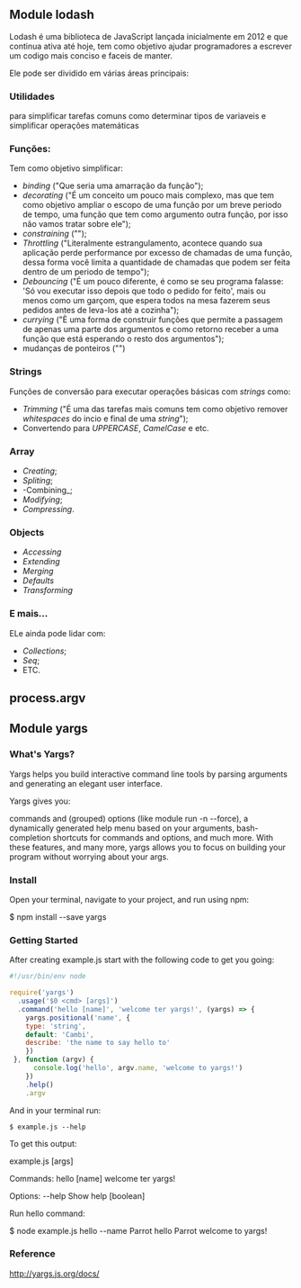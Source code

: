 ## Module lodash
Lodash é uma biblioteca de JavaScript lançada inicialmente em 2012 e que continua ativa até hoje, tem como objetivo ajudar programadores a escrever um codigo mais conciso e faceis de manter.

Ele pode ser dividido em várias áreas principais:
### Utilidades 
para simplificar tarefas comuns como determinar tipos de variaveis e simplificar operações matemáticas
### Funções: 
Tem como objetivo simplificar: 
- _binding_ ("Que seria uma amarração da função");
- _decorating_ ("É um conceito um pouco mais complexo, mas que tem como objetivo ampliar o escopo de uma função por um breve periodo de tempo, uma função que tem como argumento outra função, por isso não vamos tratar sobre ele");
- _constraining_ ("");
- _Throttling_ ("Literalmente estrangulamento, acontece quando sua aplicação perde performance por excesso de chamadas de uma função, dessa forma você limita a quantidade de chamadas que podem ser feita dentro de um periodo de tempo");
- _Debouncing_ ("É um pouco diferente, é como se seu programa falasse: 'Só vou executar isso depois que todo o pedido for feito', mais ou menos como um garçom, que espera todos na mesa fazerem seus pedidos antes de leva-los até a cozinha");
- _currying_ ("È uma forma de construir funções que permite a passagem de apenas uma parte dos argumentos e como retorno receber a uma função que está esperando o resto dos argumentos");
- mudanças de ponteiros ("")
### Strings
Funções de conversão para executar operações básicas com _strings_ como: 
- _Trimming_ ("É uma das tarefas mais comuns tem como objetivo remover _whitespaces_ do incio e final de uma _string_");
- Convertendo para _UPPERCASE_, _CamelCase_ e etc.

### Array
- _Creating_;
- _Spliting_;
- -Combining_;
- _Modifying_;
- _Compressing_.

### Objects
- _Accessing_
- _Extending_
- _Merging_
- _Defaults_
- _Transforming_

### E mais...
ELe ainda pode lidar com:
- _Collections_;
- _Seq_;
- ETC.

## process.argv


## Module yargs
### What's Yargs?
Yargs helps you build interactive command line tools by parsing arguments and generating an elegant user interface.

Yargs gives you:

commands and (grouped) options (like module run -n --force),
a dynamically generated help menu based on your arguments,
bash-completion shortcuts for commands and options,
and much more.
With these features, and many more, yargs allows you to focus on building your program without worrying about your args.

### Install
Open your terminal, navigate to your project, and run using npm:

$ npm install --save yargs

### Getting Started
After creating example.js start with the following code to get you going:
          
```js
#!/usr/bin/env node

require('yargs')
  .usage('$0 <cmd> [args]')
  .command('hello [name]', 'welcome ter yargs!', (yargs) => {
    yargs.positional('name', {
    type: 'string',
    default: 'Cambi',
    describe: 'the name to say hello to'
    })
 }, function (argv) {
      console.log('hello', argv.name, 'welcome to yargs!')
    })
    .help()
    .argv
```          
And in your terminal run:

```$ example.js --help```       
        
To get this output:
   
  example.js <cmd> [args]

  Commands:
    hello [name]  welcome ter yargs!

  Options:
    --help  Show help                                                    [boolean]
          
Run hello command:
          
  $ node example.js hello --name Parrot
  hello Parrot welcome to yargs!

  ### Reference
  http://yargs.js.org/docs/
